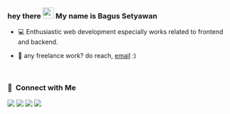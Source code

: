 ### hey there <img src="https://media.giphy.com/media/hvRJCLFzcasrR4ia7z/giphy.gif" width="25px"> My name is Bagus Setyawan

- 💻 Enthusiastic web development especially works related to frontend and backend.

- 💼 any freelance work? do reach, [email](mailto:bagussetyawan551@gmail.com) :)


</br>

### 🤝 &nbsp;Connect with Me

<p>
<!-- <a href="#"><img src="https://img.shields.io/badge/-novriamsyah.com-3423A6?style=flat&logo=Google-Chrome&logoColor=white"/></a> -->
<a href="https://linkedin.com/in/bagus-setyawan-it"><img src="https://img.shields.io/badge/-Bagus%20Setyawan-0077B5?style=flat&logo=Linkedin&logoColor=white"/></a>
<a href="mailto:bagussetyawan551@gmail.com"><img src="https://img.shields.io/badge/-bagussetyawan551@gmail.com-D14836?style=flat&logo=Gmail&logoColor=white"/></a>
<!-- <a href="https://www.youtube.com/channel/UCW_jp7PE1owhjYC9Vvq8rYA"><img src="https://img.shields.io/badge/-Serbades-BD081C?style=flat&logo=Youtube&logoColor=white"/></a> -->
<a href="https://instagram.com/setyawan_bagus_"><img src="https://img.shields.io/badge/-@setyawan_bagus_-E4405F?style=flat&logo=Instagram&logoColor=white"/></a>
<a href="https://facebook.com/barekzgrogol"><img src="https://img.shields.io/badge/-@bagussetyawan-1877F2?style=flat&logo=Facebook&logoColor=white"/></a>
</p>
